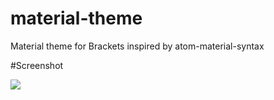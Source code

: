 # material-theme
Material theme for Brackets inspired by atom-material-syntax

#Screenshot

<img src='https://raw.githubusercontent.com/Gamroth/material-theme/master/less.PNG'>
